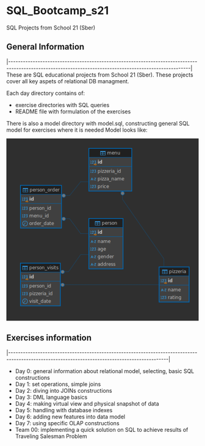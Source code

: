 # SQL_Bootcamp_s21
SQL Projects from School 21 (Sber)

## General Information
|--------------------------------------------------------------------------------------------------------------------------------------------------------|
These are SQL educational projects from School 21 (Sber). These projects cover all key aspets of relational DB managment.

Each day directory contains of:
- exercise directories with SQL queries
- README file with formulation of the exercises

There is also a model directory with model.sql, constructing general SQL model for exercises where it is needed
Model looks like:

![model](model/model.png)

## Exercises information
|-----------------------------------------------------------------------------------------------------------------------------------------------|
- Day 0: general information about relational model, selecting, basic SQL constructions
- Day 1: set operations, simple joins
- Day 2: diving into JOINs constructions
- Day 3: DML language basics
- Day 4: making virtual view and physical snapshot of data 
- Day 5: handling with database indexes 
- Day 6: adding new features into data model 
- Day 7: using specific OLAP constructions
- Team 00: implementing a quick solution on SQL to achieve results of Traveling Salesman Problem

